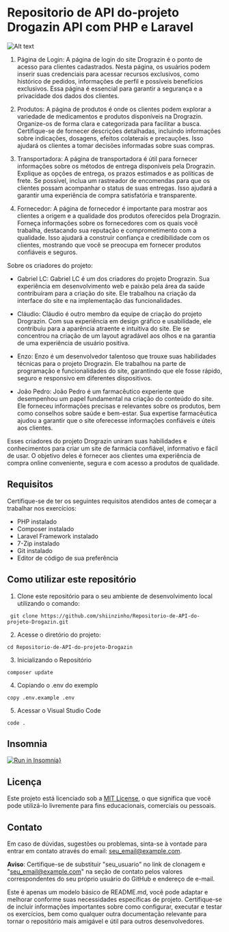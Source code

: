 # Repositorio de API do-projeto Drogazin API com PHP e Laravel
![Alt text](C:\Users\Aluno\Desktop\drogazin-api\Logo.png "Logo")
1. Página de Login: A página de login do site Drograzin é o ponto de acesso para clientes cadastrados. Nesta página, os usuários podem inserir suas credenciais para acessar recursos exclusivos, como histórico de pedidos, informações de perfil e possíveis benefícios exclusivos. Essa página é essencial para garantir a segurança e a privacidade dos dados dos clientes.

2. Produtos: A página de produtos é onde os clientes podem explorar a variedade de medicamentos e produtos disponíveis na Drograzin. Organize-os de forma clara e categorizada para facilitar a busca. Certifique-se de fornecer descrições detalhadas, incluindo informações sobre indicações, dosagens, efeitos colaterais e precauções. Isso ajudará os clientes a tomar decisões informadas sobre suas compras.

3. Transportadora: A página de transportadora é útil para fornecer informações sobre os métodos de entrega disponíveis pela Drograzin. Explique as opções de entrega, os prazos estimados e as políticas de frete. Se possível, inclua um rastreador de encomendas para que os clientes possam acompanhar o status de suas entregas. Isso ajudará a garantir uma experiência de compra satisfatória e transparente.

4. Fornecedor: A página de fornecedor é importante para mostrar aos clientes a origem e a qualidade dos produtos oferecidos pela Drograzin. Forneça informações sobre os fornecedores com os quais você trabalha, destacando sua reputação e comprometimento com a qualidade. Isso ajudará a construir confiança e credibilidade com os clientes, mostrando que você se preocupa em fornecer produtos confiáveis e seguros.

Sobre os criadores do projeto:

- Gabriel LC: Gabriel LC é um dos criadores do projeto Drograzin. Sua experiência em desenvolvimento web e paixão pela área da saúde contribuíram para a criação do site. Ele trabalhou na criação da interface do site e na implementação das funcionalidades.

- Cláudio: Cláudio é outro membro da equipe de criação do projeto Drograzin. Com sua experiência em design gráfico e usabilidade, ele contribuiu para a aparência atraente e intuitiva do site. Ele se concentrou na criação de um layout agradável aos olhos e na garantia de uma experiência de usuário positiva.

- Enzo: Enzo é um desenvolvedor talentoso que trouxe suas habilidades técnicas para o projeto Drograzin. Ele trabalhou na parte de programação e funcionalidades do site, garantindo que ele fosse rápido, seguro e responsivo em diferentes dispositivos.

- João Pedro: João Pedro é um farmacêutico experiente que desempenhou um papel fundamental na criação do conteúdo do site. Ele forneceu informações precisas e relevantes sobre os produtos, bem como conselhos sobre saúde e bem-estar. Sua expertise farmacêutica ajudou a garantir que o site oferecesse informações confiáveis e úteis aos clientes.

Esses criadores do projeto Drograzin uniram suas habilidades e conhecimentos para criar um site de farmácia confiável, informativo e fácil de usar. O objetivo deles é fornecer aos clientes uma experiência de compra online conveniente, segura e com acesso a produtos de qualidade.
## Requisitos

Certifique-se de ter os seguintes requisitos atendidos antes de começar a trabalhar nos exercícios:

- PHP instalado
- Composer instalado
- Laravel Framework instalado
- 7-Zip instalado
- Git instalado
- Editor de código de sua preferência

## Como utilizar este repositório

1. Clone este repositório para o seu ambiente de desenvolvimento local utilizando o comando:
```
 git clone https://github.com/shiinzinho/Repositorio-de-API-do-projeto-Drogazin.git
```
2. Acesse o diretório do projeto:
```
cd Repositorio-de-API-do-projeto-Drogazin
```
3. Inicializando o Repositório
```
composer update
```
4. Copiando o .env do exemplo
```
copy .env.example .env
```
5. Acessar o Visual Studio Code
```
code .
```
## Insomnia

[![Run in Insomnia}](https://insomnia.rest/images/run.svg)](https://insomnia.rest/run/?label=Drogazin%20API&uri=https%3A%2F%2Fraw.githubusercontent.com%2Fshiinzinho%2FRepositorio-de-API-do-projeto-Drogazin%2Fmain%2FInsomnia.Json)

## Licença

Este projeto está licenciado sob a [MIT License](LICENSE), o que significa que você pode utilizá-lo livremente para fins educacionais, comerciais ou pessoais.

## Contato

Em caso de dúvidas, sugestões ou problemas, sinta-se à vontade para entrar em contato através do email: seu_email@example.com.

**Aviso**: Certifique-se de substituir "seu_usuario" no link de clonagem e "seu_email@example.com" na seção de contato pelos valores correspondentes do seu próprio usuário do GitHub e endereço de e-mail.

Este é apenas um modelo básico de README.md, você pode adaptar e melhorar conforme suas necessidades específicas de projeto. Certifique-se de incluir informações importantes sobre como configurar, executar e testar os exercícios, bem como qualquer outra documentação relevante para tornar o repositório mais amigável e útil para outros desenvolvedores.